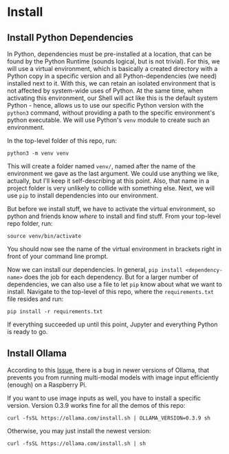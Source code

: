 # Install

## Install Python Dependencies

In Python, dependencies must be pre-installed at a location, that can be found by the Python Runtime (sounds logical, but is not trivial). For this, we will use a virtual environment, which is basically a created directory with a Python copy in a specific version and all Python-dependencies (we need) installed next to it. With this, we can retain an isolated environment that is not affected by system-wide uses of Python. At the same time, when activating this environment, our Shell will act like this is the default system Python - hence, allows us to use our specific Python version with the `python3` command, without providing a path to the specific environment's python executable. We will use Python's `venv` module to create such an environment.

In the top-level folder of this repo, run:
```
python3 -m venv venv
```

This will create a folder named `venv/`, named after the name of the environment we gave as the last argument. We could use anything we like, actually, but I'll keep it self-describing at this point. Also, that name in a project folder is very unlikely to collide with something else. Next, we will use `pip` to install dependencies into our environment.

But before we install stuff, we have to activate the virtual environment, so python and friends know *where* to install and find stuff. From your top-level repo folder, run:
```
source venv/bin/activate
```
You should now see the name of the virtual environment in brackets right in front of your command line prompt.

Now we can install our dependencies. In general, `pip install <dependency-name>` does the job for each dependency. But for a larger number of dependencies, we can also use a file to let `pip` know about what we want to install. Navigate to the top-level of this repo, where the `requirements.txt` file resides and run:
```
pip install -r requirements.txt 
```
If everything succeeded up until this point, Jupyter and everything Python is ready to go.


## Install Ollama
According to this [Issue](https://github.com/ollama/ollama/issues/7733), there is a bug in newer versions of Ollama, that prevents you from running multi-modal models with image input efficiently (enough) on a Raspberry Pi.

If you want to use image inputs as well, you have to install a specific version. Version 0.3.9 works fine for all the demos of this repo:
```
curl -fsSL https://ollama.com/install.sh | OLLAMA_VERSION=0.3.9 sh
```

Otherwise, you may just install the newest version:
```
curl -fsSL https://ollama.com/install.sh | sh
```
